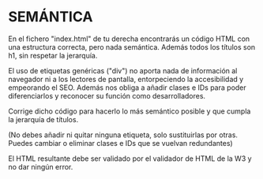 # SEMÁNTICA

En el fichero "index.html" de tu derecha encontrarás un código HTML con una estructura correcta, pero nada semántica. Además todos los títulos son h1, sin respetar la jerarquía.

El uso de etiquetas genéricas ("div") no aporta nada de información al navegador ni a los lectores de pantalla, entorpeciendo la accesibilidad y empeorando el SEO. Además nos obliga a añadir clases e IDs para poder diferenciarlos y reconocer su función como desarrolladores.

Corrige dicho código para hacerlo lo más semántico posible y que cumpla la jerarquía de títulos.

(No debes añadir ni quitar ninguna etiqueta, solo sustituirlas por otras. Puedes cambiar o eliminar clases e IDs que se vuelvan redundantes)

El HTML resultante debe ser validado por el validador de HTML de la W3 y no dar ningún error.
